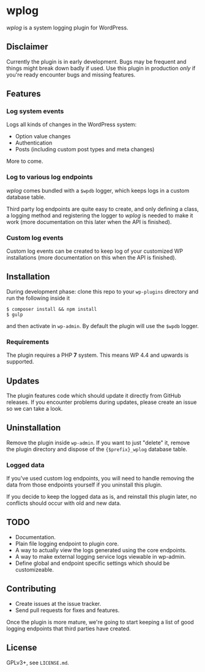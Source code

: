 # wplog

*wplog* is a system logging plugin for WordPress.

## Disclaimer

Currently the plugin is in early development. Bugs may be frequent and things might
break down badly if used. Use this plugin in production *only* if you're ready
encounter bugs and missing features.

## Features

### Log system events

Logs all kinds of changes in the WordPress system:

-   Option value changes
-   Authentication
-   Posts (including custom post types and meta changes)

More to come.

### Log to various log endpoints

*wplog* comes bundled with a `$wpdb` logger, which keeps logs in a custom database
table.

Third party log endpoints are quite easy to create, and only defining a class, a
logging method and registering the logger to *wplog* is needed to make it work (more
documentation on this later when the API is finished).

### Custom log events

Custom log events can be created to keep log of your customized WP installations
(more documentation on this when the API is finished).

## Installation

During development phase: clone this repo to your `wp-plugins` directory and run the
following inside it

    $ composer install && npm install
    $ gulp

and then activate in `wp-admin`. By default the plugin will use the `$wpdb` logger.

### Requirements

The plugin requires a PHP **7** system. This means WP 4.4 and upwards is supported.

## Updates

The plugin features code which should update it directly from GitHub releases. If you
encounter problems during updates, please create an issue so we can take a look.

## Uninstallation

Remove the plugin inside `wp-admin`. If you want to just "delete" it, remove the
plugin directory and dispose of the `{$prefix}_wplog` database table.

### Logged data

If you've used custom log endpoints, you will need to handle removing the data from
those endpoints yourself if you uninstall this plugin.

If you decide to keep the logged data as is, and reinstall this plugin later, no
conflicts should occur with old and new data.

## TODO

-   Documentation.
-   Plain file logging endpoint to plugin core.
-   A way to actually view the logs generated using the core endpoints.
-   A way to make external logging service logs viewable in wp-admin.
-   Define global and endpoint specific settings which should be customizeable.

## Contributing

-   Create issues at the issue tracker.
-   Send pull requests for fixes and features.

Once the plugin is more mature, we're going to start keeping a list of good logging
endpoints that third parties have created.

## License

GPLv3+, see `LICENSE.md`.
